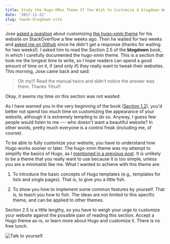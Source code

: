 ```yaml
---
title: Study the Hugo-XMin Theme If You Wish to Customize A blogdown Website
date: '2017-11-22'
slug: tweak-blogdown-site
---
```


Jose [asked a question](https://stackoverflow.com/q/47114299/559676) about customizing [the hugo-xmin theme](https://github.com/yihui/hugo-xmin) for his website on StackOverflow a few weeks ago. Then he waited for two weeks and [asked me on Github](https://github.com/rstudio/blogdown/issues/231) since he didn't get a response (thanks for waiting for two weeks!). I asked him to read the Section 2.5 of the **blogdown** book, in which I carefully documented the hugo-xmin theme. This is a section that took me the longest time to write, so I hope readers can spend a good amount of time on it, if (and only if) they really want to tweak their websites. This morning, Jose came back and said:

> Oh my!!! Read the manual twice and didn't notice the answer was there. Thanks Yihui!!

Okay, it seems my time on this section was not wasted.

As I have warned you in the very beginning of the book ([Section 1.2](https://bookdown.org/yihui/blogdown/other-themes.html)), you'd better not spend too much time on customizing the appearance of your website, although it is extremely tempting to do so. Anyway, I guess few people would listen to me --- who doesn't want a beautiful website? In other words, pretty much everyone is a control freak (including me, of course).

To be able to fully customize your website, you have to understand how Hugo works sooner or later. The hugo-xmin theme was my attempt to simplify the basics of Hugo, as I [mentioned in a previous post](/en/2017/09/pull-requests-as-a-teaching-tool/). It is unlikely to be a theme that you really want to use because it is too simple, unless you are a minimalist like me. What I wanted to achieve with this theme are:

1. To introduce the basic concepts of Hugo templates (e.g., templates for lists and single pages). That is, to give you a little fish.

1. To show you how to implement some common features by yourself. That is, to teach you how to fish. The ideas are not limited to this specific theme, and can be applied to other themes.

Section 2.5 is a little lengthy, so you have to weigh your urge to customize your website against the possible pain of reading this section. Accept a Hugo theme as-is, or learn more about Hugo and customize it. There is no free lunch.

![Talk to yourself.](https://slides.yihui.org/images/me-to-me.jpg)
